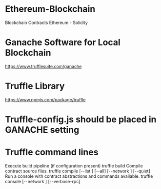 # Ethereum-Blockchain
Blockchain Contracts Ethereum - Solidity

# Ganache Software for Local Blockchain 
https://www.trufflesuite.com/ganache
# Truffle Library
https://www.npmjs.com/package/truffle
# Truffle-config.js should be placed in GANACHE setting 

# Truffle command lines
Execute build pipeline (if configuration present)
    truffle build
Compile contract source files.
    truffle compile [--list <filter>] [--all] [--network <name>] [--quiet]
Run a console with contract abstractions and commands available.
truffle console [--network <name>] [--verbose-rpc]
